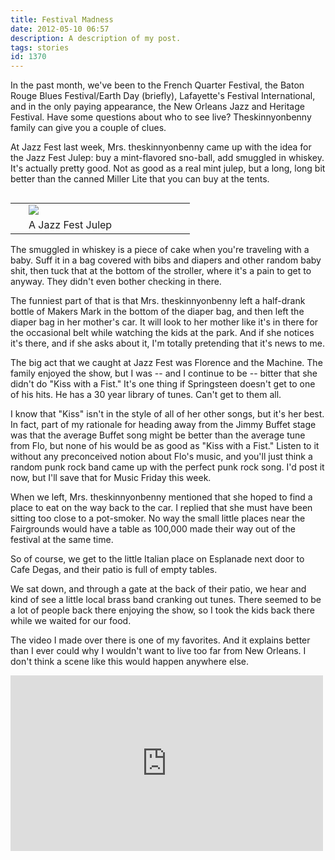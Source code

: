 ```yaml
---
title: Festival Madness
date: 2012-05-10 06:57
description: A description of my post.
tags: stories
id: 1370
---
```

In the past month, we've been to the French Quarter Festival, the Baton Rouge Blues Festival/Earth Day (briefly), Lafayette's Festival International, and in the only paying appearance, the New Orleans Jazz and Heritage Festival.  Have some questions about who to see live?  Theskinnyonbenny family can give you a couple of clues.

At Jazz Fest last week, Mrs. theskinnyonbenny came up with the idea for the Jazz Fest Julep:  buy a mint-flavored sno-ball, add smuggled in whiskey.  It's actually pretty good.  Not as good as a real mint julep, but a long, long bit better than the canned Miller Lite that you can buy at the tents.

<table cellpadding="2" align="right"><tr><td width="5" rowspan="2"><spacer type="block" width="5" height="1"></td><td width="250" ><img src="/img/jazzfestjulep.jpg"></td></tr><tr><td class="caption" width="250">A Jazz Fest Julep</td></tr></table>

The smuggled in whiskey is a piece of cake when you're traveling with a baby.  Suff it in a bag covered with bibs and diapers and other random baby shit, then tuck that at the bottom of the stroller, where it's a pain to get to anyway.  They didn't even bother checking in there.

The funniest part of that is that Mrs. theskinnyonbenny left a half-drank bottle of Makers Mark in the bottom of the diaper bag, and then left the diaper bag in her mother's car.  It will look to her mother like it's in there for the occasional belt while watching the kids at the park.  And if she notices it's there, and if she asks about it, I'm totally pretending that it's news to me.

The big act that we caught at Jazz Fest was Florence and the Machine.  The family enjoyed the show, but I was -- and I continue to be -- bitter that she didn't do "Kiss with a Fist."  It's one thing if Springsteen doesn't get to one of his hits.  He has a 30 year library of tunes.  Can't get to them all.  

I know that "Kiss" isn't in the style of all of her other songs, but it's her best.  In fact, part of my rationale for heading away from the Jimmy Buffet stage was that the average Buffet song might be better than the average tune from Flo, but none of his would be as good as "Kiss with a Fist."  Listen to it without any preconceived notion about Flo's music, and you'll just think a random punk rock band came up with the perfect punk rock song.  I'd post it now, but I'll save that for Music Friday this week.

When we left, Mrs. theskinnyonbenny mentioned that she hoped to find a place to eat on the way back to the car.  I replied that she must have been sitting too close to a pot-smoker.  No way the small little places near the Fairgrounds would have a table as 100,000 made their way out of the festival at the same time.

So of course, we get to the little Italian place on Esplanade next door to Cafe Degas, and their patio is full of empty tables.

We sat down, and through a gate at the back of their patio, we hear and kind of see a little local brass band cranking out tunes.  There seemed to be a lot of people back there enjoying the show, so I took the kids back there while we waited for our food.

The video I made over there is one of my favorites.  And it explains better than I ever could why I wouldn't want to live too far from New Orleans.  I don't think a scene like this would happen anywhere else.

<iframe src="http://player.vimeo.com/video/41733084" width="500" height="281" frameborder="0" webkitAllowFullScreen mozallowfullscreen allowFullScreen></iframe>


